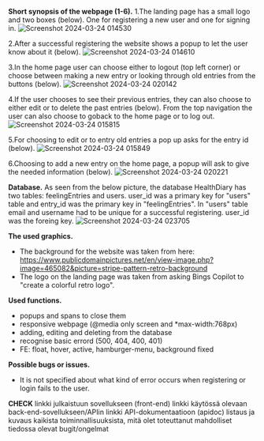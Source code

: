 **Short synopsis of the webpage (1-6).**
  1.The landing page has a small logo and two boxes (below). One for registering a new user and one for signing in.
  ![Screenshot 2024-03-24 014530](https://github.com/TiiVii/vite/assets/111729213/7d4ea401-2c8c-444f-af68-746f3b250655)
  
  2.After a successful registering the website shows a popup to let the user know about it (below).
  ![Screenshot 2024-03-24 014610](https://github.com/TiiVii/vite/assets/111729213/43d3d4dd-98c3-45b1-a86e-40491523cd45)
  
  3.In the home page user can choose either to logout (top left corner) or 
  choose between making a new entry or looking through old entries from the buttons (below).
  ![Screenshot 2024-03-24 020142](https://github.com/TiiVii/vite/assets/111729213/09e50876-d8f4-4917-a20d-547fb0bea350)
  
  4.If the user chooses to see their previous entries, they can also choose to either edit or to delete the past entries (below). 
  From the top navigation the user can also choose to goback to the home page or to log out.
  ![Screenshot 2024-03-24 015815](https://github.com/TiiVii/vite/assets/111729213/e949da0c-71f4-4007-829d-956f9e42eb85)
  
  5.For choosing to edit or to entry old entries a pop up asks for the entry id (below).
  ![Screenshot 2024-03-24 015849](https://github.com/TiiVii/vite/assets/111729213/e1162db7-633d-423e-abc0-0f90fa60978b)
  
  6.Choosing to add a new entry on the home page, a popup will ask to give the needed information (below).
  ![Screenshot 2024-03-24 020221](https://github.com/TiiVii/vite/assets/111729213/833d1285-152c-440d-8060-91f970aa405e)

**Database.**
  As seen from the below picture, the database HealthDiary has two tables: feelingEntries and users. user_id was a primary key for "users" table and entry_id was the primary key in "feelingEntries". 
  In "users" table email and username had to be unique for a successful registering. user_id was the foreing key.
  ![Screenshot 2024-03-24 023705](https://github.com/TiiVii/vite/assets/111729213/4ecf5da1-ca1e-42ea-8dbf-494d775bdc23)

**The used graphics.**
  - The background for the website was taken from here: 
    https://www.publicdomainpictures.net/en/view-image.php?image=465082&picture=stripe-pattern-retro-background
  - The logo on the landing page was taken from asking Bings Copilot to "create a colorful retro logo".

**Used functions.**
  - popups and spans to close them
  - responsive webpage (@media only screen and *max-width:768px)
  - adding, editing and deleting from the database
  - recognise basic errord (500, 404, 400, 401)
  - FE: float, hover, active, hamburger-menu, background fixed

**Possible bugs or issues.**
  - It is not specified about what kind of error occurs when registering or login fails to the user.

**CHECK**
linkki julkaistuun sovellukseen (front-end)
linkki käytössä olevaan back-end-sovellukseen/APIin
linkki API-dokumentaatioon (apidoc)
listaus ja kuvaus kaikista toiminnallisuuksista, mitä olet toteuttanut
mahdolliset tiedossa olevat bugit/ongelmat
